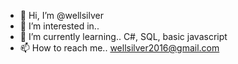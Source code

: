 - 👋 Hi, I’m @wellsilver
- 👀 I’m interested in..
- 🌱 I’m currently learning.. C#, SQL, basic javascript
- 📫 How to reach me.. wellsilver2016@gmail.com

<!---
wellsilver/wellsilver is a ✨ special ✨ repository because its `README.md` (this file) appears on your GitHub profile.
You can click the Preview link to take a look at your changes.
--->
